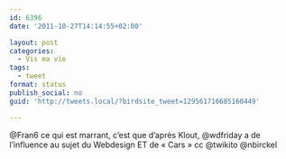 ```yaml
---
id: 6396
date: '2011-10-27T14:14:55+02:00'

layout: post
categories:
  - Vis ma vie
tags:
  - tweet
format: status
publish_social: no
guid: 'http://tweets.local/?birdsite_tweet=129561716685160449'

---
```


@Fran6 ce qui est marrant, c’est que d’après Klout, @wdfriday a de l’influence au sujet du Webdesign ET de « Cars » cc @twikito @nbirckel